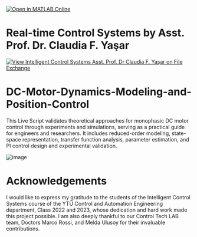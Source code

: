 [![Open in MATLAB Online](https://www.mathworks.com/images/responsive/global/open-in-matlab-online.svg)](https://matlab.mathworks.com/open/github/v1?repo=ClaudiaYasar/IntelligentControl&file=https://github.com/ClaudiaYasar/IntelligentControl/tree/main&line=1)

# Real-time Control Systems  by Asst. Prof. Dr. Claudia F. Yaşar
[![View Intelligent Control Systems Asst. Prof. Dr Claudia F. Yaşar on File Exchange](https://www.mathworks.com/matlabcentral/images/matlab-file-exchange.svg)](https://www.mathworks.com/matlabcentral/fileexchange/132303-intelligent-control-systems-asst-prof-dr-claudia-f-yasar)

# DC-Motor-Dynamics-Modeling-and-Position-Control
This Live Script validates theoretical approaches for monophasic DC motor control through experiments and simulations, serving as a practical guide for engineers and researchers. It includes reduced-order modeling, state-space representation, transfer function analysis, parameter estimation, and PI control design and experimental validation.

![image](https://github.com/ClaudiaYasar/DC-Motor-Dynamic-Modeling-and-Position-Control/assets/132692602/bb0dd75d-6672-4cf1-a723-886462118760)

# Acknowledgements
I would like to express my gratitude to the students of the Intelligent Control Systems course of the YTÜ Control and Automation Engineering department, Class 2022 and 2023, whose dedication and hard work made this project possible. I am also deeply thankful to our Control Tech LAB team, Doctors Marco Rossi, and Melda Ulusoy for their invaluable contributions.

